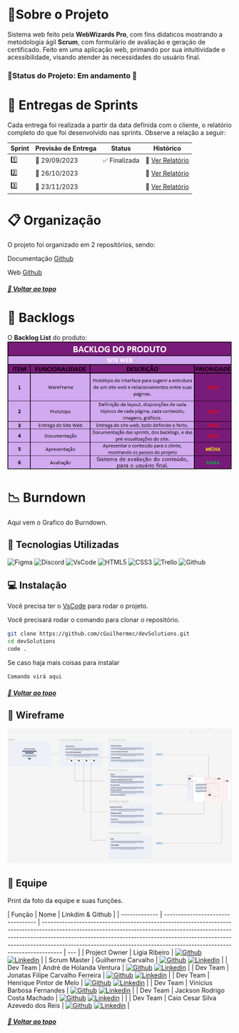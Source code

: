 # :pencil:Sobre o Projeto

Sistema web feito pela **WebWizards Pro**, com fins didaticos mostrando a metodologia ágil **Scrum**, com formulário de avaliação e geração de certificado. Feito em uma aplicação web, primando por sua intuitividade e acessibilidade, visando atender às necessidades do usuário final.

### :pushpin:Status do Projeto: Em andamento :construction:

# :bookmark_tabs: Entregas de Sprints

Cada entrega foi realizada a partir da data definida com o cliente, o relatório completo do que foi desenvolvido nas sprints. Observe a relação a seguir:

| Sprint  | Previsão de Entrega   | Status                        | Histórico                                      |
| ------- | --------------------- | ----------------------------- | ---------------------------------------------- |
| :one:   | :calendar: 29/09/2023 | :white_check_mark: Finalizada | :round_pushpin: [Ver Relatório](./Sprint01.md) |
| :two:   | :calendar: 26/10/2023 |                               | :round_pushpin: [Ver Relatório]()              |
| :three: | :calendar: 23/11/2023 |                               | :round_pushpin: [Ver Relatório]()              |

# :clipboard: Organização

O projeto foi organizado em 2 repositórios, sendo:

Documentação [Github](https://github.com/cGuilhermec/DocumentacaoWebWizardPro)

Web [Github](https://github.com/cGuilhermec/WebWizardsPro)

##### [:rocket: Voltar ao topo ](#bookmark_tabs-entregas-de-sprints)

# :triangular_flag_on_post: Backlogs

O **Backlog List** do produto:
[![Backlog](./Backlog_List.PNG)](./Backlog_List.PNG)

# :chart_with_downwards_trend: Burndown

Aqui vem o Grafico do Burndown.

## :wrench: Tecnologias Utilizadas

![Figma](https://img.shields.io/badge/Figma-F24E1E?style=for-the-badge&logo=figma&logoColor=white) ![Discord](https://img.shields.io/badge/Discord-5865F2?style=for-the-badge&logo=discord&logoColor=white) ![VsCode](https://img.shields.io/badge/Visual_Studio-5C2D91?style=for-the-badge&logo=visual%20studio&logoColor=white) ![HTML5](https://img.shields.io/badge/HTML5-E34F26?style=for-the-badge&logo=html5&logoColor=white)
![CSS3](https://img.shields.io/badge/CSS3-1572B6?style=for-the-badge&logo=css3&logoColor=white) ![Trello](https://img.shields.io/badge/Trello-0052CC?style=for-the-badge&logo=trello&logoColor=white) ![Github](https://img.shields.io/badge/GitHub-100000?style=for-the-badge&logo=github&logoColor=white)

## :computer: Instalação

Você precisa ter o [VsCode](https://code.visualstudio.com/download) para rodar o projeto.

Você precisará rodar o comando para clonar o repositório.

```sh
git clone https://github.com/cGuilhermec/devSolutions.git
cd devSolutions
code .
```

Se caso haja mais coisas para instalar

```sh
Comando virá aqui
```

##### [:rocket: Voltar ao topo ](#bookmark_tabs-entregas-de-sprints)

## :page_facing_up: Wireframe

[![Wireframe](./WireFrame.PNG)](./WireFrame.PNG)

## :busts_in_silhouette: Equipe

Print da foto da equipe e suas funções.

| Função        | Nome                              | Linkdim & Github                                                                                                                                                                                                                                                                                                                |
| ------------- | --------------------------------- | ------------------------------------------------------------------------------------------------------------------------------------------------------------------------------------------------------------------------------------------------------------------------------------------------------------------------------- | --- |
| Project Owner | Ligia Ribeiro                     | [![Github](https://img.shields.io/badge/GitHub-100000?style=for-the-badge&logo=github&logoColor=white)](https://github.com/ligribeiro) [![Linkedin](https://img.shields.io/badge/LinkedIn-0077B5?style=for-the-badge&logo=linkedin&logoColor=white)](https://www.linkedin.com/in/liribeiro/)                                    |
| Scrum Master  | Guilherme Carvalho                | [![Github](https://img.shields.io/badge/GitHub-100000?style=for-the-badge&logo=github&logoColor=white)](https://github.com/cGuilhermec) [![Linkedin](https://img.shields.io/badge/LinkedIn-0077B5?style=for-the-badge&logo=linkedin&logoColor=white)](https://www.linkedin.com/in/guilherme-carvalho-1b8b08156/)                |
| Dev Team      | André de Holanda Ventura          | [![Github](https://img.shields.io/badge/GitHub-100000?style=for-the-badge&logo=github&logoColor=white)](https://github.com/AndreHVentura) [![Linkedin](https://img.shields.io/badge/LinkedIn-0077B5?style=for-the-badge&logo=linkedin&logoColor=white)](https://www.linkedin.com/in/andrehventura/)                             |
| Dev Team      | Jonatas Filipe Carvalho Ferreira  | [![Github](https://img.shields.io/badge/GitHub-100000?style=for-the-badge&logo=github&logoColor=white)](https://github.com/filipejonatas) [![Linkedin](https://img.shields.io/badge/LinkedIn-0077B5?style=for-the-badge&logo=linkedin&logoColor=white)](https://www.linkedin.com/in/jonatas-filipe-aa4534165/)                  |
| Dev Team      | Henrique Pintor de Melo           | [![Github](https://img.shields.io/badge/GitHub-100000?style=for-the-badge&logo=github&logoColor=white)](https://github.com/HenriquePmelo) [![Linkedin](https://img.shields.io/badge/LinkedIn-0077B5?style=for-the-badge&logo=linkedin&logoColor=white)](https://www.linkedin.com/in/henrique-pintor-92448a28b/)                 |
| Dev Team      | Vinicius Barbosa Fernandes        | [![Github](https://img.shields.io/badge/GitHub-100000?style=for-the-badge&logo=github&logoColor=white)](https://github.com/Viniciusfernandes2) [![Linkedin](https://img.shields.io/badge/LinkedIn-0077B5?style=for-the-badge&logo=linkedin&logoColor=white)](https://www.linkedin.com/in/vinicius-fernandes-6088a323b)          |
| Dev Team      | Jackson Rodrigo Costa Machado     | [![Github](https://img.shields.io/badge/GitHub-100000?style=for-the-badge&logo=github&logoColor=white)](https://github.com/jacksonrcmachado) [![Linkedin](https://img.shields.io/badge/LinkedIn-0077B5?style=for-the-badge&logo=linkedin&logoColor=white)](https://www.linkedin.com/in/jackson-rodrigo-costa-machado-b636a84a/) |     |
| Dev Team      | Caio Cesar Silva Azevedo dos Reis | [![Github](https://img.shields.io/badge/GitHub-100000?style=for-the-badge&logo=github&logoColor=white)](https://github.com/CaiooAzevedoo) [![Linkedin](https://img.shields.io/badge/LinkedIn-0077B5?style=for-the-badge&logo=linkedin&logoColor=white)](https://www.linkedin.com/in/caio-azevedo-dev/)                          |

##### [:rocket: Voltar ao topo ](#bookmark_tabs-entregas-de-sprints)
